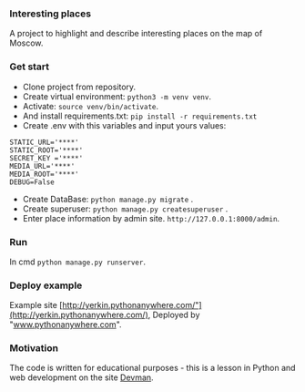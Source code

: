 ### Interesting places
A project to highlight and describe interesting places on 
the map of Moscow.

### Get start
- Clone project from repository.
- Create virtual environment: ```python3 -m venv venv```.
- Activate: ```source venv/bin/activate```.
- And install requirements.txt: ```pip install -r requirements.txt```
- Create .env with this variables and input yours values:
```.env
STATIC_URL='****'
STATIC_ROOT='****'
SECRET_KEY ='****'
MEDIA_URL='****'
MEDIA_ROOT='****'
DEBUG=False
```
- Create DataBase: ```python manage.py migrate``` .
- Create superuser: ```python manage.py createsuperuser``` .
- Enter place information by admin site. ```http://127.0.0.1:8000/admin```.

### Run
In cmd ```python manage.py runserver```.

### Deploy example
Example site [http://yerkin.pythonanywhere.com/"](http://yerkin.pythonanywhere.com/), Deployed by "www.pythonanywhere.com".

### Motivation
The code is written for educational purposes - this is a lesson in Python and web development on the site [Devman](https://dvmn.org).